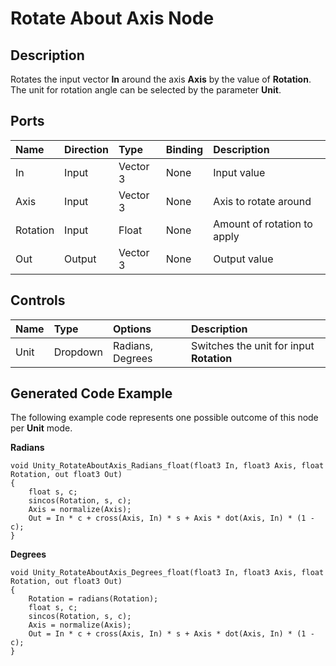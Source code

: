 # Rotate About Axis Node

## Description

Rotates the input vector **In** around the axis **Axis** by the value of **Rotation**. The unit for rotation angle can be selected by the parameter **Unit**.

## Ports

| Name        | Direction           | Type  | Binding | Description |
|:------------ |:-------------|:-----|:---|:---|
| In      | Input | Vector 3 | None | Input value |
| Axis      | Input | Vector 3 | None | Axis to rotate around |
| Rotation      | Input | Float    | None | Amount of rotation to apply |
| Out | Output      |    Vector 3 | None | Output value |

## Controls

| Name        | Type           | Options  | Description |
|:------------ |:-------------|:-----|:---|
| Unit      | Dropdown | Radians, Degrees | Switches the unit for input **Rotation** |

## Generated Code Example

The following example code represents one possible outcome of this node per **Unit** mode.

**Radians**

```
void Unity_RotateAboutAxis_Radians_float(float3 In, float3 Axis, float Rotation, out float3 Out)
{
    float s, c;
    sincos(Rotation, s, c);
    Axis = normalize(Axis);
    Out = In * c + cross(Axis, In) * s + Axis * dot(Axis, In) * (1 - c);
}
```

**Degrees**

```
void Unity_RotateAboutAxis_Degrees_float(float3 In, float3 Axis, float Rotation, out float3 Out)
{
    Rotation = radians(Rotation);
    float s, c;
    sincos(Rotation, s, c);
    Axis = normalize(Axis);
    Out = In * c + cross(Axis, In) * s + Axis * dot(Axis, In) * (1 - c);
}
```
